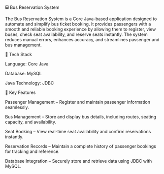 🚍 Bus Reservation System

The Bus Reservation System is a Core Java-based application designed to automate and simplify bus ticket booking. It provides passengers with a smooth and reliable booking experience by allowing them to register, view buses, check seat availability, and reserve seats instantly. The system reduces manual errors, enhances accuracy, and streamlines passenger and bus management.

🔧 Tech Stack

Language: Core Java

Database: MySQL

Java Technology: JDBC

🌟 Key Features

Passenger Management – Register and maintain passenger information seamlessly.

Bus Management – Store and display bus details, including routes, seating capacity, and availability.

Seat Booking – View real-time seat availability and confirm reservations instantly.

Reservation Records – Maintain a complete history of passenger bookings for tracking and reference.

Database Integration – Securely store and retrieve data using JDBC with MySQL.
